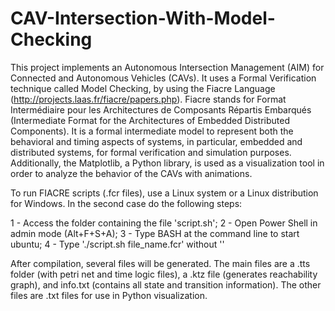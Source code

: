 # CAV-Intersection-With-Model-Checking
This project implements an Autonomous Intersection Management (AIM) for Connected and Autonomous Vehicles (CAVs). It uses a Formal Verification technique called Model Checking, by using the Fiacre Language (http://projects.laas.fr/fiacre/papers.php). Fiacre stands for Format Intermédiaire pour les Architectures de Composants Répartis Embarqués (Intermediate Format for the Architectures of Embedded Distributed Components). It is a formal intermediate model to represent both the behavioral and timing aspects of systems, in particular, embedded and distributed systems, for formal verification and simulation purposes. Additionally, the Matplotlib, a Python library, is used as a visualization tool in order to analyze the behavior of the CAVs with animations.


To run FIACRE scripts (.fcr files), use a Linux system or a Linux distribution for Windows. In the second case do the following steps:

1 - Access the folder containing the file 'script.sh'; 2 - Open Power Shell in admin mode (Alt+F+S+A); 3 - Type BASH at the command line to start ubuntu; 4 - Type './script.sh file_name.fcr' without ''

After compilation, several files will be generated. The main files are a .tts folder (with petri net and time logic files), a .ktz file (generates reachability graph), and info.txt (contains all state and transition information). The other files are .txt files for use in Python visualization.
